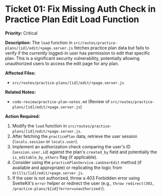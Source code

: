 # Ticket 01: Fix Missing Auth Check in Practice Plan Edit Load Function

**Priority:** Critical

**Description:** The `load` function in `src/routes/practice-plans/[id]/edit/+page.server.js` fetches practice plan data but fails to verify if the currently logged-in user has permission to edit that specific plan. This is a significant security vulnerability, potentially allowing unauthorized users to access the edit page for any plan.

**Affected Files:**

*   `src/routes/practice-plans/[id]/edit/+page.server.js`

**Related Notes:**

*   `code-review/practice-plan-notes.md` (Review of `src/routes/practice-plans/[id]/edit/+page.server.js`)

**Action Required:**

1.  Modify the `load` function in `src/routes/practice-plans/[id]/edit/+page.server.js`.
2.  After fetching the `practicePlan` data, retrieve the user session (`locals.session` or `locals.user`).
3.  Implement an authorization check comparing the user's ID (`session.user.id`) against the plan's `created_by` field and potentially the `is_editable_by_others` flag (if applicable).
4.  Consider using the `practicePlanService.canUserEdit` method (if available and appropriate) or replicating the logic from `drills/[id]/edit/+page.server.js`.
5.  If the user is not authorized, throw a 403 Forbidden error using SvelteKit's `error` helper or redirect the user (e.g., `throw redirect(303, /practice-plans/${id}?error=unauthorized)`). 